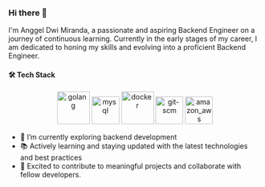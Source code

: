 ### Hi there 👋

I'm Anggel Dwi Miranda, a passionate and aspiring Backend Engineer on a journey of continuous learning. Currently in the early stages of my career, I am dedicated to honing my skills and evolving into a proficient Backend Engineer.

#### 🛠️ Tech Stack

<p align="center">
    <img src="https://www.vectorlogo.zone/logos/golang/golang-icon.svg" alt="golang" width="65" height="65"/> 
    <img src="https://www.vectorlogo.zone/logos/mysql/mysql-icon.svg" alt="mysql" width="55" height="55"/> 
    <img src="https://www.vectorlogo.zone/logos/docker/docker-icon.svg" alt="docker" width="65" height="65"/> 
    <img src="https://www.vectorlogo.zone/logos/git-scm/git-scm-icon.svg" alt="git-scm" width="55" height="55"/> 
    <img src="https://www.vectorlogo.zone/logos/amazon_aws/amazon_aws-icon.svg" alt="amazon_aws" width="55" height="55"/> 
</p>

- 🌱 I’m currently exploring backend development
- 📚 Actively learning and staying updated with the latest technologies and best practices
- 🔧 Excited to contribute to meaningful projects and collaborate with fellow developers.

<!--
<div align="center">
  <a href="https://github.com/anggeldwi">
  <img height="180em" src="https://github-readme-stats.vercel.app/api?username=anggeldwi&show_icons=true&theme=transparent"/>
  <img height="180em" src="https://github-readme-stats.vercel.app/api/top-langs/?username=anggeldwi&layout=compact&langs_count=7&theme=transparent"/>
</div>
-->
<!--
**anggeldwi/anggeldwi** is a ✨ _special_ ✨ repository because its `README.md` (this file) appears on your GitHub profile.

Here are some ideas to get you started:

- 🔭 I’m currently working on ...
- 🌱 I’m currently learning ...
- 👯 I’m looking to collaborate on ...
- 🤔 I’m looking for help with ...
- 💬 Ask me about ...
- 📫 How to reach me: ...
- 😄 Pronouns: ...
- ⚡ Fun fact: ...
-->
